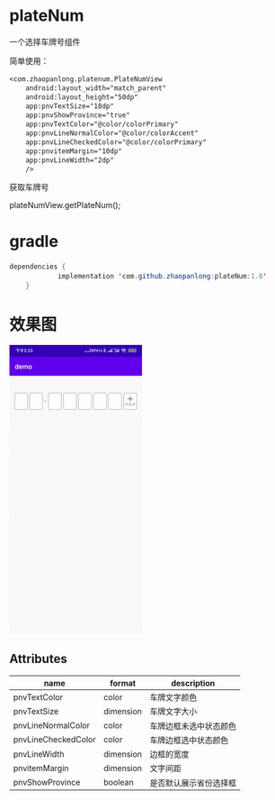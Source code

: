 # plateNum
一个选择车牌号组件

简单使用：

~~~xm
<com.zhaopanlong.platenum.PlateNumView
    android:layout_width="match_parent"
    android:layout_height="50dp"
    app:pnvTextSize="18dp"
    app:pnvShowProvince="true"
    app:pnvTextColor="@color/colorPrimary"
    app:pnvLineNormalColor="@color/colorAccent"
    app:pnvLineCheckedColor="@color/colorPrimary"
    app:pnvitemMargin="10dp"
    app:pnvLineWidth="2dp"
    />
~~~

获取车牌号

plateNumView.getPlateNum();

# gradle

~~~ java
dependencies {
	        implementation 'com.github.zhaopanlong:plateNum:1.0'
	}
~~~



# 效果图

<img src="demo.gif" style="zoom:50%;" />



## Attributes

| name                | format    | description            |
| ------------------- | --------- | ---------------------- |
| pnvTextColor        | color     | 车牌文字颜色           |
| pnvTextSize         | dimension | 车牌文字大小           |
| pnvLineNormalColor  | color     | 车牌边框未选中状态颜色 |
| pnvLineCheckedColor | color     | 车牌边框选中状态颜色   |
| pnvLineWidth        | dimension | 边框的宽度             |
| pnvitemMargin       | dimension | 文字间距               |
| pnvShowProvince     | boolean   | 是否默认展示省份选择框 |